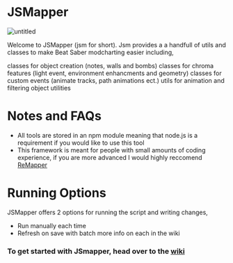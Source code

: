 # JSMapper
![untitled](https://user-images.githubusercontent.com/111317032/212526580-10b7dce9-c500-48c0-bc5f-04aacf482b30.png)


Welcome to JSMapper (jsm for short).  Jsm provides a
a handfull of utils and classes to make Beat Saber modcharting easier including,

classes for object creation (notes, walls and bombs)
classes for chroma features (light event, environment enhancments and geometry)
classes for custom events (animate tracks, path animations ect.)
utils for animation 
and filtering object utilities

# Notes and FAQs
* All tools are stored in an npm module meaning that node.js is a requirement if you would like to use this tool
* This framework is meant for people with small amounts of coding experience, if you are more advanced I would highly reccomend [ReMapper](https://github.com/Swifter1243/ReMapper)

# Running Options
JSMapper offers 2 options for running the script and writing changes,
* Run manually each time
* Refresh on save with batch
more info on each in the wiki

### **To get started with JSmapper, head over to the [wiki](https://github.com/Splashcard04/JSMapper/wiki)**
